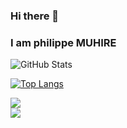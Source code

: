 ### Hi there 👋

### I am philippe MUHIRE

<!--
**philmuhire/philmuhire** is a ✨ _special_ ✨ repository because its `README.md` (this file) appears on your GitHub profile.

Here are some ideas to get you started:

- 🔭 I’m currently working on ...
- 🌱 I’m currently learning ...
- 👯 I’m looking to collaborate on ...
- 🤔 I’m looking for help with ...
- 💬 Ask me about ...
- 📫 How to reach me: ...
- 😄 Pronouns: ...
- ⚡ Fun fact: ...
-->

![GitHub Stats](https://github-readme-stats.vercel.app/api?username=philmuhire&theme=radical)

[![Top Langs](https://github-readme-stats.vercel.app/api/top-langs/?username=philmuhire)](https://github.com/philmuhire/github-readme-stats)

<div style="display: flex; flex-direction: column; gap: 5">
 <img class="img" src="https://github-readme-stats.vercel.app/api?username=philmuhire&show_icons=true&theme=radical" />
 <img class="img" src="https://github-readme-stats.vercel.app/api/top-langs/?username=philmuhire&theme=radical&layout=compact" />
</div>

